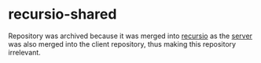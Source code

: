 # recursio-shared

Repository was archived because it was merged into [recursio](https://github.com/lizrad/recursio) as the [server](https://github.com/lizrad/recursio-server) was also merged into the client repository, thus making this repository irrelevant.
